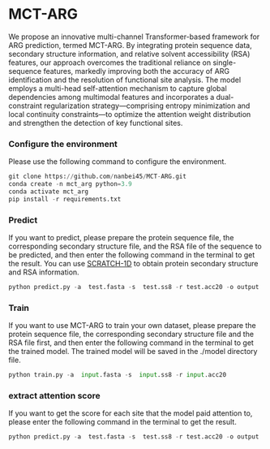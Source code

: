 # MCT-ARG
We propose an innovative multi-channel Transformer-based framework for ARG prediction, termed MCT-ARG. By integrating protein sequence data, secondary structure information, and relative solvent accessibility (RSA) features, our approach overcomes the traditional reliance on single-sequence features, markedly improving both the accuracy of ARG identification and the resolution of functional site analysis. The model employs a multi-head self-attention mechanism to capture global dependencies among multimodal features and incorporates a dual-constraint regularization strategy—comprising entropy minimization and local continuity constraints—to optimize the attention weight distribution and strengthen the detection of key functional sites.

### Configure the environment
Please use the following command to configure the environment.
```python
git clone https://github.com/nanbei45/MCT-ARG.git
conda create -n mct_arg python=3.9
conda activate mct_arg
pip install -r requirements.txt
```
### Predict
If you want to predict, please prepare the protein sequence file, the corresponding secondary structure file, and the RSA file of the sequence to be predicted, and then enter the following command in the terminal to get the result. You can use [SCRATCH-1D](http://www.nohup.cc/article/84/) to obtain protein secondary structure and RSA information.
```python
python predict.py -a  test.fasta -s  test.ss8 -r test.acc20 -o output
```
### Train
If you want to use MCT-ARG to train your own dataset, please prepare the protein sequence file, the corresponding secondary structure file and the RSA file first, and then enter the following command in the terminal to get the trained model. The trained model will be saved in the ./model directory file.

```Python
python train.py -a  input.fasta -s  input.ss8 -r input.acc20
```
### extract attention score
If you want to get the score for each site that the model paid attention to, please enter the following command in the terminal to get the result.
```python
python predict.py -a  test.fasta -s  test.ss8 -r test.acc20 -o output
```


